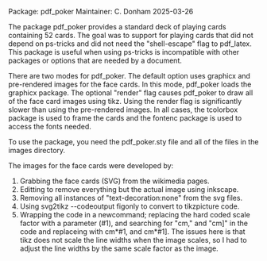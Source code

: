 Package: pdf_poker
Maintainer: C. Donham
2025-03-26

The package pdf_poker provides a standard deck of playing cards
containing 52 cards.  The goal was to support for playing cards that
did not depend on ps-tricks and did not need the "shell-escape"
flag to pdf_latex.  This package is useful when using ps-tricks
is incompatible with other packages or options that are needed
by a document.

There are two modes for pdf_poker.  The default option uses graphicx
and pre-rendered images for the face cards.  In this mode, pdf_poker
loads the graphicx package.  The optional "render" flag causes
pdf_poker to draw all of the face card images using tikz.  Using the
render flag is significantly slower than using the pre-rendered
images.  In all cases, the tcolorbox package is used to frame the
cards and the fontenc package is used to access the fonts needed.

To use the package, you need the pdf_poker.sty file and all of 
the files in the images directory.

The images for the face cards were developed by:
1) Grabbing the face cards (SVG) from the wikimedia pages.
2) Editting to remove everything but the actual image using inkscape.
3) Removing all instances of "text-decoration:none" from the svg files.
4) Using svg2tikz --codeoutput figonly to convert to tikzpicture code.
5) Wrapping the code in a newcommand; replacing the hard coded scale
factor with a parameter (#1), and searching for "cm," and "cm]" in the code
and replaceing with cm*#1, and cm*#1].  The issues here is that tikz
does not scale the line widths when the image scales, so I had to
adjust the line widths by the same scale factor as the image.
